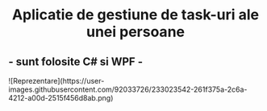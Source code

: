 <h1><center> Aplicatie de gestiune de task-uri ale unei persoane </center></h1>
<h2> - sunt folosite C# si WPF - </h2>
![Reprezentare](https://user-images.githubusercontent.com/92033726/233023542-261f375a-2c6a-4212-a00d-2515f456d8ab.png)
